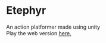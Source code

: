 # Etephyr
An action platformer made using unity
<br/>
Play the web version [here.](https://soppydart.itch.io/etephyr)
